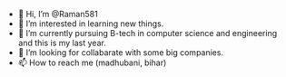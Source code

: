 - 👋 Hi, I’m @Raman581
- 👀 I’m interested in learning new things. 
- 🌱 I’m currently pursuing B-tech in computer science and engineering and this is my last year. 
- 💞️ I’m looking for collabarate with some big companies. 
- 📫 How to reach me (madhubani, bihar) 

<!---
Raman581/Raman581 is a ✨ special ✨ repository because its `README.md` (this file) appears on your GitHub profile.
You can click the Preview link to take a look at your changes.
--->
